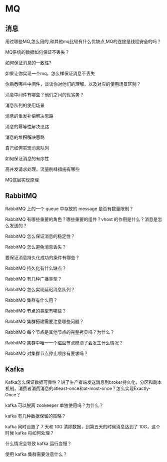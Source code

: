 # MQ


##  消息

用过哪些MQ,怎么用的,和其他mq比较有什么优缺点,MQ的连接是线程安全的吗？

MQ系统的数据如何保证不丢失？

如何保证消息的一致性?

如果让你实现一个mq，怎么样保证消息不丢失

你熟悉哪些中间件，谈谈你对他们的理解，以及对应的使用场景区别？

消息中间件有哪些？他们之间的优劣势？

消息队列的使用场景

消息的重发补偿解决思路

消息的幂等性解决思路

消息的堆积解决思路

自己如何实现消息队列

如何保证消息的有序性

高并发请求处理，流量削峰措施有哪些

MQ底层实现原理


##  RabbitMQ

RabbitMQ 上的一个 queue 中存放的 message 是否有数量限制？

RabbitMQ 有哪些重要的角色？哪些重要的组件？vhost 的作用是什么？消息是怎么发送的？

RabbitMQ 怎么保证消息的稳定性？

RabbitMQ 怎么避免消息丢失？

要保证消息持久化成功的条件有哪些？

RabbitMQ 持久化有什么缺点？

RabbitMQ 有几种广播类型？

RabbitMQ 怎么实现延迟消息队列？

RabbitMQ 集群有什么用？

RabbitMQ 节点的类型有哪些？

RabbitMQ 集群搭建需要注意哪些问题？

RabbitMQ 每个节点是其他节点的完整拷贝吗？为什么？

RabbitMQ 集群中唯一一个磁盘节点崩溃了会发生什么情况？

RabbitMQ 对集群节点停止顺序有要求吗？

##  Kafka

Kafka怎么保证数据可靠性？讲了生产者端发送消息到broker持久化，分区和副本机制，消费者消费消息的atleast-once和at-most-once？怎么实现Exactly-Once？

kafka 可以脱离 zookeeper 单独使用吗？为什么？

kafka 有几种数据保留的策略？

kafka 同时设置了 7 天和 10G 清除数据，到第五天的时候消息达到了 10G，这个时候 kafka 将如何处理？

什么情况会导致 kafka 运行变慢？

使用 kafka 集群需要注意什么？

